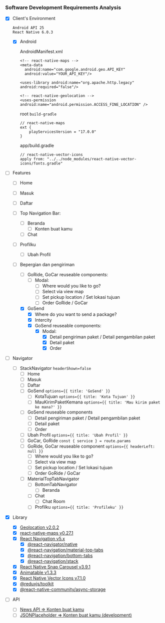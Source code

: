 ### Software Development Requirements Analysis

- [x] Client's Environment

  ```
  Android API 25
  React Native 6.0.3
  ```

  - [x] Android

    AndroidManifest.xml

    ```
    <!-- react-native-maps -->
    <meta-data
      android:name="com.google.android.geo.API_KEY"
      android:value="YOUR_API_KEY"/>

    <uses-library android:name="org.apache.http.legacy" android:required="false"/>

    <!-- react-native-geolocation -->
    <uses-permission android:name="android.permission.ACCESS_FINE_LOCATION" />
    ```

    root `build-gradle`

    ```
    // react-native-maps
    ext {
        playServicesVersion = "17.0.0"
    }
    ```

    app/build.gradle

    ```
    // react-native-vector-icons
    apply from: "../../node_modules/react-native-vector-icons/fonts.gradle"
    ```

- [ ] Features

  - [ ] Home
  - [ ] Masuk
  - [ ] Daftar

  - [ ] Top Navigation Bar:
    - [ ] Beranda
      - [ ] Konten buat kamu
    - [ ] Chat
  - [ ] Profilku
    - [ ] Ubah Profil
  - [ ] Bepergian dan pengiriman
    - [ ] GoRide, GoCar reuseable components:
      - [ ] Modal:
        - [ ] Where would you like to go?
        - [ ] Select via view map
        - [ ] Set pickup location / Set lokasi tujuan
        - [ ] Order GoRide / GoCar
    - [x] GoSend
      - [x] Where do you want to send a package?
      - [x] Intercity
      - [x] GoSend reuseable components:
        - [x] Modal:
          - [x] Detail pengiriman paket / Detail pengambilan paket
          - [x] Detail paket
          - [x] Order

- [ ] Navigator

  - [ ] StackNavigator `headerShown=false`
    - [ ] Home
    - [ ] Masuk
    - [ ] Daftar
    - [ ] GoSend `options={{ title: 'GoSend' }}`
      - [ ] KotaTujuan `options={{ title: 'Kota Tujuan' }}`
      - [ ] MauKirimPaketKemana `options={{ title: 'Mau kirim paket ke mana?' }}`
    - [ ] GoSend reuseable components
      - [ ] Detail pengiriman paket / Detail pengambilan paket
      - [ ] Detail paket
      - [ ] Order
    - [ ] Ubah Profil `options={{ title: 'Ubah Profil' }}`
    - [ ] GoCar, GoRide `const { service } = route.params`
    - [ ] GoRide, GoCar reuseable component `options={{ headerLeft: null }}`
      - [ ] Where would you like to go?
      - [ ] Select via view map
      - [ ] Set pickup location / Set lokasi tujuan
      - [ ] Order GoRide / GoCar

    - [ ] MaterialTopTabNavigator
      - [ ] BottomTabNavigator
        - [ ] Beranda
      - [ ] Chat
        - [ ] Chat Room
      - [ ] Profilku `options={{ title: 'Profileku' }}`

- [x] Library

  - [x] [Geolocation v2.0.2](https://github.com/react-native-community/react-native-geolocation)
  - [x] [react-native-maps v0.27.1](https://github.com/react-native-community/react-native-maps)
  - [x] [React Navigation v5.x](https://reactnavigation.org/versions)
    - [x] [@react-navigator/native](https://reactnavigation.org/docs/getting-started/)
    - [x] [@react-navigation/material-top-tabs](https://reactnavigation.org/docs/material-top-tab-navigator/)
    - [x] [@react-navigation/bottom-tabs](https://reactnavigation.org/docs/bottom-tab-navigator/)
    - [x] [@react-navigation/stack](https://reactnavigation.org/docs/stack-navigator)
  - [x] [React Native Snap Carousel v3.9.1](https://github.com/archriss/react-native-snap-carousel)
  - [x] [Animatable v1.3.3](https://github.com/oblador/react-native-animatable)
  - [x] [React Native Vector Icons v7.1.0](https://github.com/oblador/react-native-vector-icons)
  - [x] [@reduxjs/toolkit](https://redux-toolkit.js.org/introduction/quick-start)
  - [x] [@react-native-community/async-storage](https://react-native-community.github.io/async-storage/docs/usage)

- [ ] API
  - [ ] [News API => Konten buat kamu](https://newsapi.org/)
  - [ ] [JSONPlaceholder => Konten buat kamu (development)](https://jsonplaceholder.typicode.com/)
